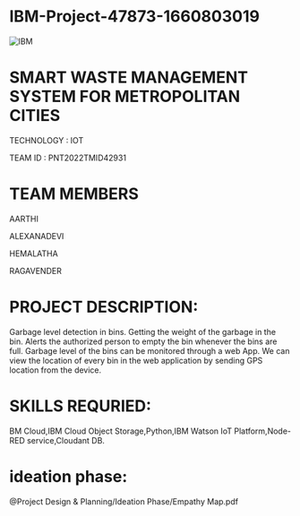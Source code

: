 # IBM-Project-47873-1660803019
![IBM](https://user-images.githubusercontent.com/114348319/202415056-6740e773-03b1-4176-9f0e-cbc027cf88e5.jpeg)


# SMART WASTE MANAGEMENT SYSTEM FOR METROPOLITAN CITIES


TECHNOLOGY : IOT


TEAM ID : PNT2022TMID42931

# TEAM MEMBERS
AARTHI



ALEXANADEVI



HEMALATHA



RAGAVENDER



# PROJECT DESCRIPTION:
Garbage level detection in bins.
Getting the weight of the garbage in the bin.
Alerts the authorized person to empty the bin whenever the bins are full.
Garbage level of the bins can be monitored through a web App.
We can view the location of every bin in the web application by sending GPS location from the device.

# SKILLS REQURIED:
BM Cloud,IBM Cloud Object Storage,Python,IBM Watson IoT Platform,Node-RED service,Cloudant DB.

# ideation phase:

@Project Design & Planning/Ideation Phase/Empathy Map.pdf
